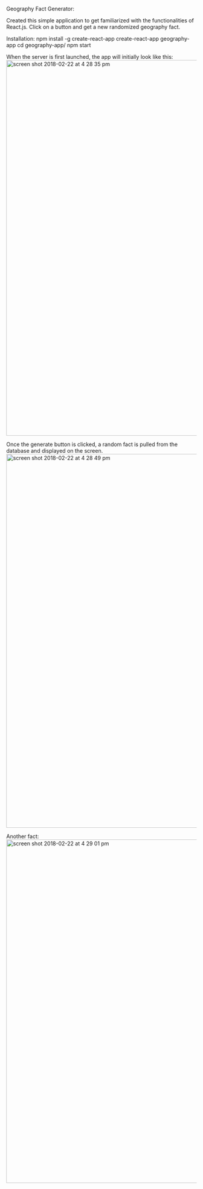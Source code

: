 Geography Fact Generator:

Created this simple application to get familiarized with the functionalities of React.js. Click on a button and get a new randomized geography fact. 

Installation:
npm install -g create-react-app
create-react-app geography-app
cd geography-app/
npm start


When the server is first launched, the app will initially look like this:
<img width="992" alt="screen shot 2018-02-22 at 4 28 35 pm" src="https://user-images.githubusercontent.com/33558734/36572165-18250d4c-17ef-11e8-828e-abde0bf33576.png">

Once the generate button is clicked, a random fact is pulled from the database and displayed on the screen.
<img width="987" alt="screen shot 2018-02-22 at 4 28 49 pm" src="https://user-images.githubusercontent.com/33558734/36572642-d13def0e-17f1-11e8-8963-8ff2848db259.png">

Another fact:
<img width="907" alt="screen shot 2018-02-22 at 4 29 01 pm" src="https://user-images.githubusercontent.com/33558734/36572695-1bd9739e-17f2-11e8-91e5-ca3e98ed5eea.png">
